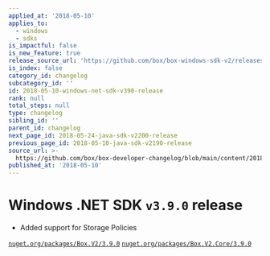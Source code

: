 ```yaml
---
applied_at: '2018-05-10'
applies_to:
  - windows
  - sdks
is_impactful: false
is_new_feature: true
release_source_url: 'https://github.com/box/box-windows-sdk-v2/releases/tag/v3.9.0'
is_index: false
category_id: changelog
subcategory_id: ''
id: 2018-05-10-windows-net-sdk-v390-release
rank: null
total_steps: null
type: changelog
sibling_id: ''
parent_id: changelog
next_page_id: 2018-05-24-java-sdk-v2200-release
previous_page_id: 2018-05-10-java-sdk-v2190-release
source_url: >-
  https://github.com/box/box-developer-changelog/blob/main/content/2018/05-10-windows-net-sdk-v390-release.md
published_at: '2018-05-10'
---
```

# Windows .NET SDK `v3.9.0` release

- Added support for Storage Policies

[`nuget.org/packages/Box.V2/3.9.0`](https://www.nuget.org/packages/Box.V2/3.9.0)
[`nuget.org/packages/Box.V2.Core/3.9.0`](https://www.nuget.org/packages/Box.V2.Core/3.9.0)